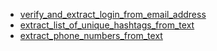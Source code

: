 - [verify_and_extract_login_from_email_address](verify_and_extract_login_from_email_address/README.md)
- [extract_list_of_unique_hashtags_from_text](extract_list_of_unique_hashtags_from_text/README.md)
- [extract_phone_numbers_from_text](extract_phone_numbers_from_text/README.md)
